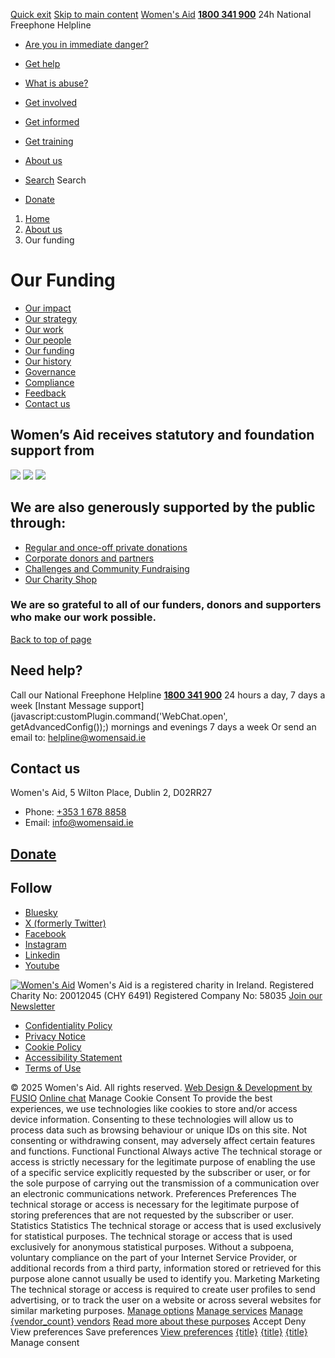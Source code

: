 [Quick exit](https://www.womensaid.ie/about-us/our-funding/#exit)
[Skip to main content](https://www.womensaid.ie/about-us/our-funding/#pagecontent "Skip to main content")
[Women's Aid](https://www.womensaid.ie/)
**[1800 341 900](tel:1800341900)** 24h National Freephone Helpline
  * [Are you in immediate danger?](https://www.womensaid.ie/are-you-in-immediate-danger/)
  * [Get help](https://www.womensaid.ie/get-help/)
  * [What is abuse?](https://www.womensaid.ie/what-is-abuse/)
  * [Get involved](https://www.womensaid.ie/get-involved/)
  * [Get informed](https://www.womensaid.ie/get-informed/)
  * [Get training](https://www.womensaid.ie/get-training/)
  * [About us](https://www.womensaid.ie/about-us/)


  * [Search](https://www.womensaid.ie/about-us/our-funding/)
Search
  * [Donate](https://www.womensaid.ie/get-involved/donate/)


  1. [Home](https://www.womensaid.ie/)
  2. [About us](https://www.womensaid.ie/about-us/)
  3. Our funding


# Our Funding
  * [Our impact](https://www.womensaid.ie/about-us/our-impact/)
  * [Our strategy](https://www.womensaid.ie/about-us/our-strategy/)
  * [Our work](https://www.womensaid.ie/about-us/our-work/)
  * [Our people](https://www.womensaid.ie/about-us/our-people/)
  * [Our funding](https://www.womensaid.ie/about-us/our-funding/)
  * [Our history](https://www.womensaid.ie/about-us/our-history/)
  * [Governance](https://www.womensaid.ie/about-us/governance/)
  * [Compliance](https://www.womensaid.ie/about-us/compliance/)
  * [Feedback](https://www.womensaid.ie/about-us/feedback/)
  * [Contact us](https://www.womensaid.ie/about-us/contact-us/)


##  Women’s Aid receives statutory and foundation support from 
![](https://www.womensaid.ie/app/uploads/2025/05/Cuan-logo.png)
[](https://www.gov.ie/en/campaigns/09288-cuan/)
![](https://www.womensaid.ie/app/uploads/2023/06/7-3-Funders-Pobal.png)
[](https://www.pobal.ie/)
![](https://www.womensaid.ie/app/uploads/2023/06/7-3-Funders-CFI.png)
[](https://www.communityfoundation.ie/)
## **We are also generously supported by the public through:**
  * [Regular and once-off private donations](https://www.womensaid.ie/get-involved/donate/)
  * [Corporate donors and partners](https://www.womensaid.ie/get-involved/corporate-support/)
  * [Challenges and Community Fundraising](https://www.womensaid.ie/get-involved/ways-to-fundraise/)
  * [Our Charity Shop](https://www.womensaid.ie/get-involved/charity-shop/)


### **We are so grateful to all of our funders, donors and supporters who make our work possible.**
[Back to top of page](https://www.womensaid.ie/about-us/our-funding/#top)
## Need help?
Call our National Freephone Helpline **[1800 341 900](tel:1800341900)** 24 hours a day, 7 days a week 
[Instant Message support](javascript:customPlugin.command\('WebChat.open', getAdvancedConfig\(\)\);) mornings and evenings 7 days a week
Or send an email to: helpline@womensaid.ie
## Contact us
Women's Aid, 5 Wilton Place, Dublin 2, D02RR27
  * Phone: [+353 1 678 8858](tel:+35316788858)
  * Email: info@womensaid.ie


## [Donate](https://www.womensaid.ie/get-involved/donate/)
## Follow
  * [Bluesky](https://bsky.app/profile/womensaidireland.bsky.social)
  * [X (formerly Twitter)](https://x.com/Womens_Aid)
  * [Facebook](https://www.facebook.com/womensaid.ie)
  * [Instagram](https://www.instagram.com/womens.aid)
  * [Linkedin](https://www.linkedin.com/company/women's-aid/)
  * [Youtube](https://www.youtube.com/@womensaidireland)


[![Women's Aid](https://www.womensaid.ie/app/themes/womensaidsage9/resources/assets/img/womens-aid-logo-white.svg)](https://www.womensaid.ie/about-us/our-funding/)
Women's Aid is a registered charity in Ireland.
Registered Charity No: 20012045 (CHY 6491) Registered Company No: 58035
[Join our Newsletter](https://www.womensaid.ie/get-informed/news-events/newsletter/)
  * [Confidentiality Policy](https://www.womensaid.ie/about-us/compliance/confidentiality-policy/)
  * [Privacy Notice](https://www.womensaid.ie/about-us/compliance/privacy-notice/)
  * [Cookie Policy](https://www.womensaid.ie/about-us/compliance/cookie-policy/)
  * [Accessibility Statement](https://www.womensaid.ie/about-us/compliance/accessibility-statement/)
  * [Terms of Use](https://www.womensaid.ie/about-us/compliance/terms-of-use/)


© 2025 Women's Aid. All rights reserved. [Web Design & Development by FUSIO](https://www.fusio.net/?utm_source=WomensAid&utm_medium=Website&utm_campaign=ClientLinks)
[Online chat](https://www.womensaid.ie/about-us/our-funding/#chat)
Manage Cookie Consent
To provide the best experiences, we use technologies like cookies to store and/or access device information. Consenting to these technologies will allow us to process data such as browsing behaviour or unique IDs on this site. Not consenting or withdrawing consent, may adversely affect certain features and functions.
Functional Functional Always active 
The technical storage or access is strictly necessary for the legitimate purpose of enabling the use of a specific service explicitly requested by the subscriber or user, or for the sole purpose of carrying out the transmission of a communication over an electronic communications network.
Preferences Preferences
The technical storage or access is necessary for the legitimate purpose of storing preferences that are not requested by the subscriber or user.
Statistics Statistics
The technical storage or access that is used exclusively for statistical purposes. The technical storage or access that is used exclusively for anonymous statistical purposes. Without a subpoena, voluntary compliance on the part of your Internet Service Provider, or additional records from a third party, information stored or retrieved for this purpose alone cannot usually be used to identify you.
Marketing Marketing
The technical storage or access is required to create user profiles to send advertising, or to track the user on a website or across several websites for similar marketing purposes.
[Manage options](https://www.womensaid.ie/about-us/our-funding/) [Manage services](https://www.womensaid.ie/about-us/our-funding/) [Manage {vendor_count} vendors](https://www.womensaid.ie/about-us/our-funding/) [Read more about these purposes](https://cookiedatabase.org/tcf/purposes/)
Accept Deny View preferences Save preferences [View preferences](https://www.womensaid.ie/about-us/our-funding/)
[{title}](https://www.womensaid.ie/about-us/our-funding/) [{title}](https://www.womensaid.ie/about-us/our-funding/) [{title}](https://www.womensaid.ie/about-us/our-funding/)
Manage consent
